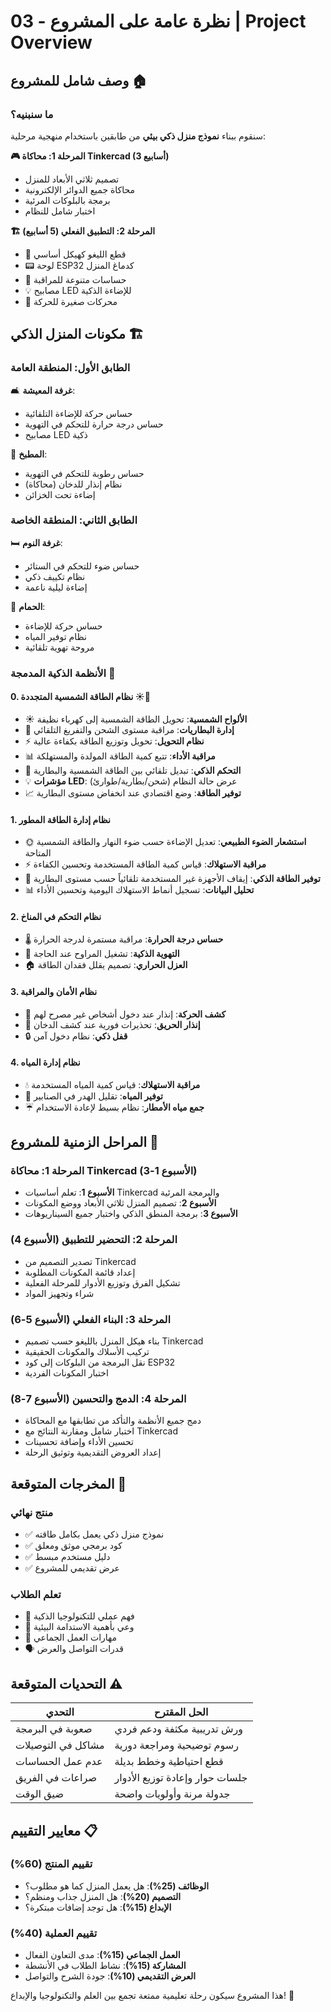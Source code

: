 # 03 - نظرة عامة على المشروع | Project Overview

## وصف شامل للمشروع 🏠

### ما سنبنيه؟

سنقوم ببناء **نموذج منزل ذكي بيئي** من طابقين باستخدام منهجية مرحلية:

**🎮 المرحلة 1: محاكاة Tinkercad (3 أسابيع)**
- تصميم ثلاثي الأبعاد للمنزل
- محاكاة جميع الدوائر الإلكترونية
- برمجة بالبلوكات المرئية
- اختبار شامل للنظام

**🏗️ المرحلة 2: التطبيق الفعلي (5 أسابيع)**
- 🧱 قطع الليغو كهيكل أساسي
- 📟 لوحة ESP32 كدماغ المنزل
- 🔌 حساسات متنوعة للمراقبة
- 💡 مصابيح LED للإضاءة الذكية
- 🔧 محركات صغيرة للحركة

## مكونات المنزل الذكي 🏗️

### الطابق الأول: المنطقة العامة
🛋️ **غرفة المعيشة**:
- حساس حركة للإضاءة التلقائية
- حساس درجة حرارة للتحكم في التهوية
- مصابيح LED ذكية

🍳 **المطبخ**:
- حساس رطوبة للتحكم في التهوية
- نظام إنذار للدخان (محاكاة)
- إضاءة تحت الخزائن

### الطابق الثاني: المنطقة الخاصة
🛏️ **غرفة النوم**:
- حساس ضوء للتحكم في الستائر
- نظام تكييف ذكي
- إضاءة ليلية ناعمة

🚿 **الحمام**:
- حساس حركة للإضاءة
- نظام توفير المياه
- مروحة تهوية تلقائية

### الأنظمة الذكية المدمجة 🤖

#### 0. نظام الطاقة الشمسية المتجددة ☀️🔋
- ☀️ **الألواح الشمسية**: تحويل الطاقة الشمسية إلى كهرباء نظيفة
- 🔋 **إدارة البطاريات**: مراقبة مستوى الشحن والتفريغ التلقائي
- ⚡ **نظام التحويل**: تحويل وتوزيع الطاقة بكفاءة عالية
- 📊 **مراقبة الأداء**: تتبع كمية الطاقة المولدة والمستهلكة
- 🔄 **التحكم الذكي**: تبديل تلقائي بين الطاقة الشمسية والبطارية
- 💡 **مؤشرات LED**: عرض حالة النظام (شحن/بطارية/طوارئ)
- 📈 **توفير الطاقة**: وضع اقتصادي عند انخفاض مستوى البطارية

#### 1. نظام إدارة الطاقة المطور
- 🌞 **استشعار الضوء الطبيعي**: تعديل الإضاءة حسب ضوء النهار والطاقة الشمسية المتاحة
- ⚡ **مراقبة الاستهلاك**: قياس كمية الطاقة المستخدمة وتحسين الكفاءة
- 🔋 **توفير الطاقة الذكي**: إيقاف الأجهزة غير المستخدمة تلقائياً حسب مستوى البطارية
- 📊 **تحليل البيانات**: تسجيل أنماط الاستهلاك اليومية وتحسين الأداء

#### 2. نظام التحكم في المناخ
- 🌡️ **حساس درجة الحرارة**: مراقبة مستمرة لدرجة الحرارة
- 💨 **التهوية الذكية**: تشغيل المراوح عند الحاجة
- 🏠 **العزل الحراري**: تصميم يقلل فقدان الطاقة

#### 3. نظام الأمان والمراقبة
- 👥 **كشف الحركة**: إنذار عند دخول أشخاص غير مصرح لهم
- 🚨 **إنذار الحريق**: تحذيرات فورية عند كشف الدخان
- 🔒 **قفل ذكي**: نظام دخول آمن

#### 4. نظام إدارة المياه
- 💧 **مراقبة الاستهلاك**: قياس كمية المياه المستخدمة
- 🚿 **توفير المياه**: تقليل الهدر في الصنابير
- ☔ **جمع مياه الأمطار**: نظام بسيط لإعادة الاستخدام

## المراحل الزمنية للمشروع 📅

### المرحلة 1: محاكاة Tinkercad (الأسبوع 1-3)
- **الأسبوع 1**: تعلم أساسيات Tinkercad والبرمجة المرئية
- **الأسبوع 2**: تصميم المنزل ثلاثي الأبعاد ووضع المكونات
- **الأسبوع 3**: برمجة المنطق الذكي واختبار جميع السيناريوهات

### المرحلة 2: التحضير للتطبيق (الأسبوع 4)
- تصدير التصميم من Tinkercad
- إعداد قائمة المكونات المطلوبة
- تشكيل الفرق وتوزيع الأدوار للمرحلة الفعلية
- شراء وتجهيز المواد

### المرحلة 3: البناء الفعلي (الأسبوع 5-6)
- بناء هيكل المنزل بالليغو حسب تصميم Tinkercad
- تركيب الأسلاك والمكونات الحقيقية
- نقل البرمجة من البلوكات إلى كود ESP32
- اختبار المكونات الفردية

### المرحلة 4: الدمج والتحسين (الأسبوع 7-8)
- دمج جميع الأنظمة والتأكد من تطابقها مع المحاكاة
- اختبار شامل ومقارنة النتائج مع Tinkercad
- تحسين الأداء وإضافة تحسينات
- إعداد العروض التقديمية وتوثيق الرحلة

## المخرجات المتوقعة 🎯

### منتج نهائي
- ✅ نموذج منزل ذكي يعمل بكامل طاقته
- ✅ كود برمجي موثق ومعلق
- ✅ دليل مستخدم مبسط
- ✅ عرض تقديمي للمشروع

### تعلم الطلاب
- 🧠 فهم عملي للتكنولوجيا الذكية
- 🌱 وعي بأهمية الاستدامة البيئية
- 🤝 مهارات العمل الجماعي
- 🗣️ قدرات التواصل والعرض

## التحديات المتوقعة ⚠️

| التحدي | الحل المقترح |
|--------|--------------|
| صعوبة في البرمجة | ورش تدريبية مكثفة ودعم فردي |
| مشاكل في التوصيلات | رسوم توضيحية ومراجعة دورية |
| عدم عمل الحساسات | قطع احتياطية وخطط بديلة |
| صراعات في الفريق | جلسات حوار وإعادة توزيع الأدوار |
| ضيق الوقت | جدولة مرنة وأولويات واضحة |

## معايير التقييم 📋

### تقييم المنتج (60%)
- **الوظائف (25%)**: هل يعمل المنزل كما هو مطلوب؟
- **التصميم (20%)**: هل المنزل جذاب ومنظم؟
- **الإبداع (15%)**: هل توجد إضافات مبتكرة؟

### تقييم العملية (40%)
- **العمل الجماعي (15%)**: مدى التعاون الفعال
- **المشاركة (15%)**: نشاط الطلاب في الأنشطة
- **العرض التقديمي (10%)**: جودة الشرح والتواصل

هذا المشروع سيكون رحلة تعليمية ممتعة تجمع بين العلم والتكنولوجيا والإبداع! 🚀 